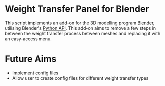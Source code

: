 # Weight Transfer Panel for Blender

This script implements an add-on for the 3D modelling program [Blender](https://www.blender.org/), utilising Blender's [Python API](https://docs.blender.org/api/current/index.html). This add-on aims to remove a few steps in between the weight transfer process between meshes and replacing it with an easy-access menu.

# Future Aims

- Implement config files
- Allow user to create config files for different weight transfer types

